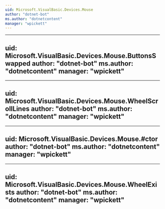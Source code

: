 ```yaml
---
uid: Microsoft.VisualBasic.Devices.Mouse
author: "dotnet-bot"
ms.author: "dotnetcontent"
manager: "wpickett"
---
```


---
uid: Microsoft.VisualBasic.Devices.Mouse.ButtonsSwapped
author: "dotnet-bot"
ms.author: "dotnetcontent"
manager: "wpickett"
---

---
uid: Microsoft.VisualBasic.Devices.Mouse.WheelScrollLines
author: "dotnet-bot"
ms.author: "dotnetcontent"
manager: "wpickett"
---

---
uid: Microsoft.VisualBasic.Devices.Mouse.#ctor
author: "dotnet-bot"
ms.author: "dotnetcontent"
manager: "wpickett"
---

---
uid: Microsoft.VisualBasic.Devices.Mouse.WheelExists
author: "dotnet-bot"
ms.author: "dotnetcontent"
manager: "wpickett"
---
